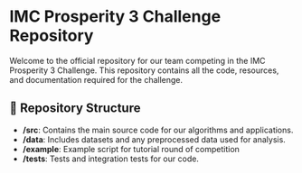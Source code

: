 # IMC Prosperity 3 Challenge Repository  

Welcome to the official repository for our team competing in the IMC Prosperity 3 Challenge. This repository contains all the code, resources, and documentation required for the challenge.  

## 📂 Repository Structure  

- **/src**: Contains the main source code for our algorithms and applications.  
- **/data**: Includes datasets and any preprocessed data used for analysis.  
- **/example**: Example script for tutorial round of competition
- **/tests**: Tests and integration tests for our code.  
